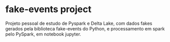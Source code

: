 # fake-events project

Projeto pessoal de estudo de Pyspark e Delta Lake, com dados fakes gerados pela biblioteca fake-events do Python, e processamento em spark pelo PySpark, em notebook jupyter.
